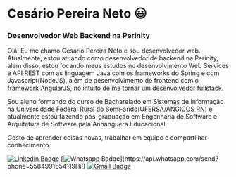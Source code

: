 # Cesário Pereira Neto :smiley:
### Desenvolvedor Web Backend na Perinity

Olá! Eu me chamo Cesário Pereira Neto e sou desenvolvedor web. Atualmente, estou atuando como desenvolvedor de backend na Perinity, alem disso, estou focando meus estudos no desenvolvimento Web Services e API REST com as linguagem Java com os frameworks do Spring e com Javascript(NodeJS), além de desenvolvimento de frontend com o framework AngularJS, no intuito de me tornar um desenvolvedor fullstack.

Sou aluno formando do curso de Bacharelado em Sistemas de Informação na Universidade Federal Rural do Semi-árido(UFERSA/ANGICOS RN) e atualmente estou fazendo pós-graduação em Engenharia de Software e Arquitetura de Software pela Anhanguera Educacional.

Gosto de aprender coisas novas, trabalhar em equipe e compartilhar conhecimento.

[![Linkedin Badge](https://img.shields.io/badge/-LinkedIn-blue?style=flat-square&logo=Linkedin&logoColor=white&link=https://www.linkedin.com/in/cesarionto/)](https://www.linkedin.com/in/cesarionto)
[![Whatsapp Badge](https://img.shields.io/badge/-Whatsapp-4CA143?style=flat-square&labelColor=4CA143&logo=whatsapp&logoColor=white&link=https://api.whatsapp.com/send?phone=5585999881135&text=Hi!)](https://api.whatsapp.com/send?phone=5584991654119Hi!)
[![Gmail Badge](https://img.shields.io/badge/-Gmail-c14438?style=flat-square&logo=Gmail&logoColor=white&link=mailto:cesariopereiraneto@gmail.com)](mailto:cesariopereiraneto@gmail.com)
